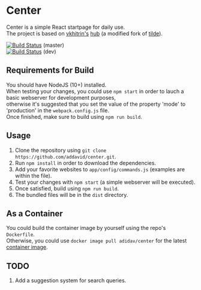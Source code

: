 Center
======
Center is a simple  React startpage for daily use.\
The project is based on [vkhitrin\'s](https://github.com/vkhitrin) [hub](https://github.com/vkhitrin/hub/) (a modified fork of [tilde](https://github.com/cadejscroggins/tilde)).

[![Build Status](https://travis-ci.org/addavid/center.svg?branch=master)](https://travis-ci.org/addavid/center) (master)\
[![Build Status](https://travis-ci.org/addavid/center.svg?branch=dev)](https://travis-ci.org/addavid/center) (dev)

Requirements for Build
----------------------
You should have NodeJS (10+) installed.\
When testing your changes, you could use `npm start` in order to lauch a basic webserver for development purposes,\
otherwise it's suggested that you set the value of the property 'mode' to 'production' in the `webpack.config.js` file.\
Once finished, make sure to build using `npm run build`.

Usage
-----
1. Clone the repository using `git clone https://github.com/addavid/center.git`.
2. Run `npm install` in order to download the dependencies.
3. Add your favorite websites to `app/config/commands.js` (examples are within the file).
4. Test your changes with `npm start` (a simple webserver will be executed).
5. Once satisfied, build using `npm run build`.
6. The bundled files will be in the `dist` directory.


As a Container
--------------
You could build the container image by yourself using the repo's `Dockerfile`.\
Otherwise, you could use `docker image pull adidav/center` for the latest [container image](https://hub.docker.com/r/adidav/center).

TODO
----
1. Add a suggestion system for search queries.
